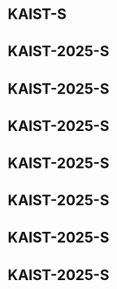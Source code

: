 # KAIST-S
# KAIST-2025-S
# KAIST-2025-S
# KAIST-2025-S
# KAIST-2025-S
# KAIST-2025-S
# KAIST-2025-S
# KAIST-2025-S

